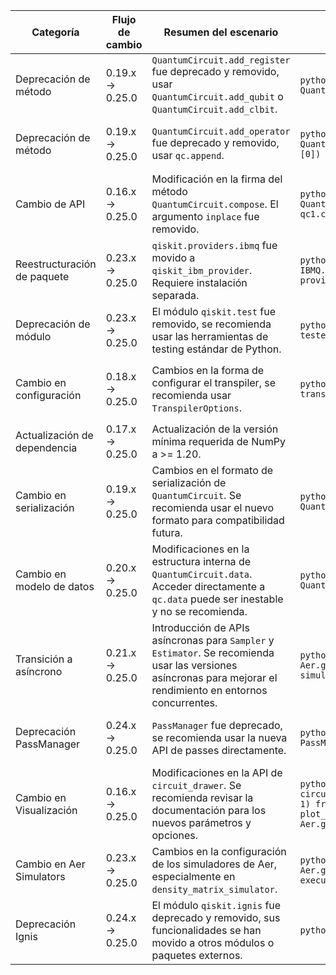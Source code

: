| Categoría | Flujo de cambio | Resumen del escenario | Ejemplo de código en versión de origen | Ejemplo de código en versión de destino | Grado de dificultad | Grado de afectación SE/QSE | Referencia |
|---|---|---|---|---|---|---|---|
| Deprecación de método | 0.19.x → 0.25.0 | `QuantumCircuit.add_register` fue deprecado y removido, usar `QuantumCircuit.add_qubit` o `QuantumCircuit.add_clbit`. | ```python from qiskit import QuantumCircuit qc = QuantumCircuit() qc.add_register(2) ``` | ```python from qiskit import QuantumCircuit qc = QuantumCircuit() qc.add_qubit(2) ``` | Baja | QSE (Impacta la construcción de circuitos cuánticos) | [https://docs.quantum.ibm.com/api/qiskit/release-notes/0.25](https://docs.quantum.ibm.com/api/qiskit/release-notes/0.25) |
| Deprecación de método | 0.19.x → 0.25.0 | `QuantumCircuit.add_operator` fue deprecado y removido, usar `qc.append`. | ```python from qiskit import QuantumCircuit, operators qc = QuantumCircuit() op = operators.X  qc.add_operator(op, [0]) ``` | ```python from qiskit import QuantumCircuit, operators qc = QuantumCircuit() op = operators.X qc.append(op, [0]) ``` | Baja | QSE (Impacta la adición de operadores a circuitos) | [https://docs.quantum.ibm.com/api/qiskit/release-notes/0.25](https://docs.quantum.ibm.com/api/qiskit/release-notes/0.25) |
| Cambio de API | 0.16.x → 0.25.0 | Modificación en la firma del método `QuantumCircuit.compose`.  El argumento `inplace` fue removido. | ```python from qiskit import QuantumCircuit qc1 = QuantumCircuit(2) qc2 = QuantumCircuit(2) qc1.compose(qc2, inplace=True) ``` | ```python from qiskit import QuantumCircuit qc1 = QuantumCircuit(2) qc2 = QuantumCircuit(2) qc1.compose(qc2) ``` | Baja | QSE (Impacta la composición de circuitos) | [https://docs.quantum.ibm.com/api/qiskit/release-notes/0.25](https://docs.quantum.ibm.com/api/qiskit/release-notes/0.25) |
| Reestructuración de paquete | 0.23.x → 0.25.0 |  `qiskit.providers.ibmq` fue movido a `qiskit_ibm_provider`. Requiere instalación separada. | ```python from qiskit import IBMQ provider = IBMQ.load_account() backend = provider.get_backend('quito') ``` | ```python from qiskit_ibm_provider import IBMProvider provider = IBMProvider().save_account() backend = provider.get_backend('quito') ``` | Moderada | SE (Cambio en la estructura de paquetes y dependencias) | [https://docs.quantum.ibm.com/api/qiskit/release-notes/0.25](https://docs.quantum.ibm.com/api/qiskit/release-notes/0.25) |
| Deprecación de módulo | 0.23.x → 0.25.0 | El módulo `qiskit.test` fue removido, se recomienda usar las herramientas de testing estándar de Python. | ```python from qiskit.test import QuantumCircuitTester tester = QuantumCircuitTester(qc) ``` |  | Alta | SE (Impacta la estrategia de pruebas) | [https://docs.quantum.ibm.com/api/qiskit/release-notes/0.25](https://docs.quantum.ibm.com/api/qiskit/release-notes/0.25) |
| Cambio en configuración | 0.18.x → 0.25.0 |  Cambios en la forma de configurar el transpiler, se recomienda usar `TranspilerOptions`. | ```python from qiskit import transpile transpiled_circuit = transpile(qc, basis_gates=['u1', 'u2', 'u3']) ``` | ```python from qiskit import transpile from qiskit.transpiler import TranspilerOptions options = TranspilerOptions(basis_gates=['u1', 'u2', 'u3']) transpiled_circuit = transpile(qc, optimization_level=3, options=options) ``` | Moderada | QSE (Impacta la optimización de circuitos) | [https://docs.quantum.ibm.com/api/qiskit/release-notes/0.25](https://docs.quantum.ibm.com/api/qiskit/release-notes/0.25) |
| Actualización de dependencia | 0.17.x → 0.25.0 |  Actualización de la versión mínima requerida de NumPy a >= 1.20. |  |  | Baja | SE (Impacta el entorno de ejecución) | [https://github.com/qiskit/qiskit/releases/tag/0.25.0](https://github.com/qiskit/qiskit/releases/tag/0.25.0) |
| Cambio en serialización | 0.19.x → 0.25.0 |  Cambios en el formato de serialización de `QuantumCircuit`. Se recomienda usar el nuevo formato para compatibilidad futura. | ```python from qiskit import QuantumCircuit qc = QuantumCircuit(2) serialized_circuit = qc.serialize() ``` | ```python from qiskit import QuantumCircuit qc = QuantumCircuit(2) serialized_circuit = qc.serialize(compressed=True) ``` | Baja | SE (Impacta la persistencia de circuitos) | [https://docs.quantum.ibm.com/api/qiskit/release-notes/0.25](https://docs.quantum.ibm.com/api/qiskit/release-notes/0.25) |
| Cambio en modelo de datos | 0.20.x → 0.25.0 |  Modificaciones en la estructura interna de `QuantumCircuit.data`. Acceder directamente a `qc.data` puede ser inestable y no se recomienda. | ```python from qiskit import QuantumCircuit qc = QuantumCircuit(2) data = qc.data ``` |  | Moderada | QSE (Impacta el acceso interno al circuito) | [https://docs.quantum.ibm.com/api/qiskit/release-notes/0.25](https://docs.quantum.ibm.com/api/qiskit/release-notes/0.25) |
| Transición a asíncrono | 0.21.x → 0.25.0 |  Introducción de APIs asíncronas para `Sampler` y `Estimator`. Se recomienda usar las versiones asíncronas para mejorar el rendimiento en entornos concurrentes. | ```python from qiskit import Aer, execute simulator = Aer.get_backend('qasm_simulator') job = execute(qc, simulator) result = job.result() ``` | ```python from qiskit import Aer, execute simulator = Aer.get_backend('qasm_simulator') job = execute(qc, simulator, shots=1024) results = await job.result() ``` | Moderada | QSE (Impacta la ejecución de experimentos cuánticos) | [https://docs.quantum.ibm.com/api/qiskit/release-notes/0.25](https://docs.quantum.ibm.com/api/qiskit/release-notes/0.25) |
| Deprecación PassManager | 0.24.x → 0.25.0 | `PassManager` fue deprecado, se recomienda usar la nueva API de passes directamente. | ```python from qiskit.transpiler import PassManager pm = PassManager() optimized_circuit = pm.run(qc) ``` |  | Moderada | QSE (Impacta la optimización del circuito) | [https://docs.quantum.ibm.com/api/qiskit/release-notes/0.25](https://docs.quantum.ibm.com/api/qiskit/release-notes/0.25) |
| Cambio en Visualización | 0.16.x → 0.25.0 |  Modificaciones en la API de `circuit_drawer`. Se recomienda revisar la documentación para los nuevos parámetros y opciones. | ```python from qiskit import QuantumCircuit, execute, Aer circuit = QuantumCircuit(2, 2) circuit.h(0) circuit.cx(0, 1) from qiskit.visualization import plot_histogram plot_histogram(execute(circuit, Aer.get_backend('qasm_simulator')).result().get_counts()) ``` |  | Baja | SE (Impacta la visualización de circuitos) | [https://docs.quantum.ibm.com/api/qiskit/release-notes/0.25](https://docs.quantum.ibm.com/api/qiskit/release-notes/0.25) |
| Cambio en Aer Simulators | 0.23.x → 0.25.0 |  Cambios en la configuración de los simuladores de Aer, especialmente en `density_matrix_simulator`. | ```python from qiskit import Aer simulator = Aer.get_backend('density_matrix_simulator') job = execute(qc, simulator) result = job.result() ``` | ```python from qiskit import Aer simulator = Aer.get_backend('density_matrix_simulator', method='statevector') job = execute(qc, simulator) result = job.result() ``` | Baja | QSE (Impacta la simulación de circuitos) | [https://docs.quantum.ibm.com/api/qiskit/release-notes/0.25](https://docs.quantum.ibm.com/api/qiskit/release-notes/0.25) |
| Deprecación Ignis | 0.24.x → 0.25.0 | El módulo `qiskit.ignis` fue deprecado y removido, sus funcionalidades se han movido a otros módulos o paquetes externos. | ```python from qiskit.ignis import tomography_data  ``` |   | Alta | QSE (Impacta la caracterización de dispositivos) | [https://docs.quantum.ibm.com/api/qiskit/release-notes/0.25](https://docs.quantum.ibm.com/api/qiskit/release-notes/0.25) |